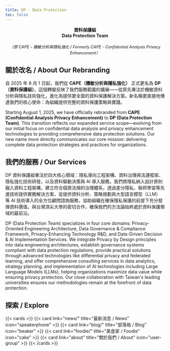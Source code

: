```yaml
---
title: DP - Data Protection
toc: false
---
```


<p style="text-align:center">
  <strong>資料保護組</strong><br>
  <strong>Data Protection Team</strong><br>
  <br>
  <em style="font-size: 0.9em">（原 CAPE - 機敏分析與隱私強化 / Formerly CAPE - Confidential Analysis Privacy Enhancement）</em>
</p>

## 關於改名 / About Our Rebranding

自 2025 年 8 月 1 日起，我們從 **CAPE（機敏分析與隱私強化）** 正式更名為 **DP（資料保護組）**。這個轉變反映了我們服務範圍的擴展——從原先專注於機敏資料分析與隱私技術強化，進化為提供更全面的資料保護解決方案。新名稱更直接地傳達我們的核心使命：為組織提供完整的資料保護策略與實踐。

Starting August 1, 2025, we have officially rebranded from **CAPE (Confidential Analysis Privacy Enhancement)** to **DP (Data Protection Team)**. This transition reflects our expanded service scope—evolving from our initial focus on confidential data analysis and privacy enhancement technologies to providing comprehensive data protection solutions. Our new name more directly communicates our core mission: delivering complete data protection strategies and practices for organizations.

## 我們的服務 / Our Services

DP 資料保護組專注於四大核心領域：隱私導向工程架構、資料治理與法遵框架、隱私強化技術研發，以及資料驅動決策與 AI 導入服務。我們將隱私納入設計原則融入資料工程架構，建立符合個資法規的治理體系，透過差分隱私、聯邦學習等先進技術提供實務解決方案，並提供資料分析、策略規劃與大型語言模型（LLM）等 AI 技術導入的全方位顧問諮詢服務，協助組織在確保隱私保護的前提下充分發揮資料價值。與台灣頂尖大學的密切合作，確保我們的方法論始終處於資料保護領域的最前沿。

DP (Data Protection Team) specializes in four core domains: Privacy-Oriented Engineering Architecture, Data Governance & Compliance Framework, Privacy-Enhancing Technology R&D, and Data-Driven Decision & AI Implementation Services. We integrate Privacy by Design principles into data engineering architectures, establish governance systems compliant with data protection regulations, provide practical solutions through advanced technologies like differential privacy and federated learning, and offer comprehensive consulting services in data analytics, strategy planning, and implementation of AI technologies including Large Language Models (LLMs), helping organizations maximize data value while ensuring privacy protection. Our close collaboration with Taiwan's leading universities ensures our methodologies remain at the forefront of data protection.

## 探索 / Explore

{{< cards >}}
{{< card link="news/" title="最新消息 / News" icon="speakerphone" >}}
{{< card link="blog/" title="部落格 / Blog" icon="beaker" >}}
{{< card link="foodie/" title="美食家 / Foodie" icon="cake" >}}
{{< card link="about" title="關於我們 / About" icon="user-group" >}}
{{< /cards >}}
